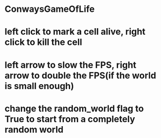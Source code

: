 # ConwaysGameOfLife

# left click to mark a cell alive, right click to kill the cell

# left arrow to slow the FPS, right arrow to double the FPS(if the world is small enough)

# change the random_world flag to True to start from a completely random world
